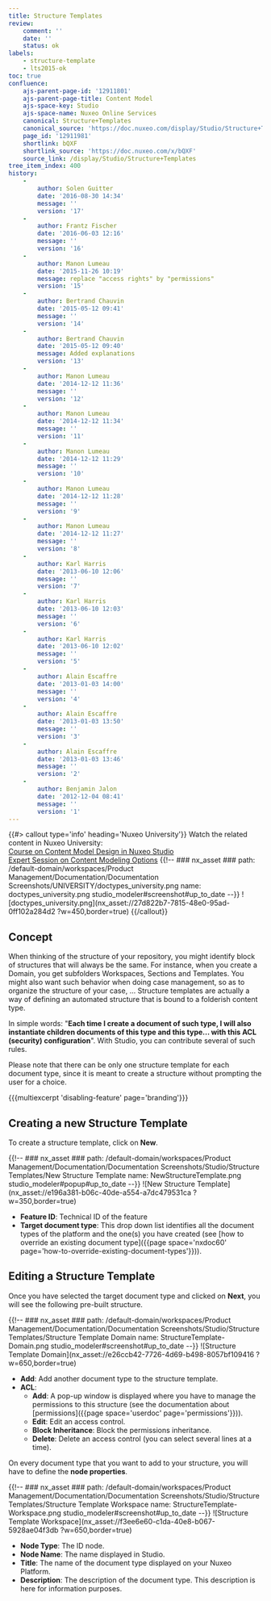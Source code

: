 ```yaml
---
title: Structure Templates
review:
    comment: ''
    date: ''
    status: ok
labels:
    - structure-template
    - lts2015-ok
toc: true
confluence:
    ajs-parent-page-id: '12911801'
    ajs-parent-page-title: Content Model
    ajs-space-key: Studio
    ajs-space-name: Nuxeo Online Services
    canonical: Structure+Templates
    canonical_source: 'https://doc.nuxeo.com/display/Studio/Structure+Templates'
    page_id: '12911981'
    shortlink: bQXF
    shortlink_source: 'https://doc.nuxeo.com/x/bQXF'
    source_link: /display/Studio/Structure+Templates
tree_item_index: 400
history:
    -
        author: Solen Guitter
        date: '2016-08-30 14:34'
        message: ''
        version: '17'
    -
        author: Frantz Fischer
        date: '2016-06-03 12:16'
        message: ''
        version: '16'
    -
        author: Manon Lumeau
        date: '2015-11-26 10:19'
        message: replace "access rights" by "permissions"
        version: '15'
    -
        author: Bertrand Chauvin
        date: '2015-05-12 09:41'
        message: ''
        version: '14'
    -
        author: Bertrand Chauvin
        date: '2015-05-12 09:40'
        message: Added explanations
        version: '13'
    -
        author: Manon Lumeau
        date: '2014-12-12 11:36'
        message: ''
        version: '12'
    -
        author: Manon Lumeau
        date: '2014-12-12 11:34'
        message: ''
        version: '11'
    -
        author: Manon Lumeau
        date: '2014-12-12 11:29'
        message: ''
        version: '10'
    -
        author: Manon Lumeau
        date: '2014-12-12 11:28'
        message: ''
        version: '9'
    -
        author: Manon Lumeau
        date: '2014-12-12 11:27'
        message: ''
        version: '8'
    -
        author: Karl Harris
        date: '2013-06-10 12:06'
        message: ''
        version: '7'
    -
        author: Karl Harris
        date: '2013-06-10 12:03'
        message: ''
        version: '6'
    -
        author: Karl Harris
        date: '2013-06-10 12:02'
        message: ''
        version: '5'
    -
        author: Alain Escaffre
        date: '2013-01-03 14:00'
        message: ''
        version: '4'
    -
        author: Alain Escaffre
        date: '2013-01-03 13:50'
        message: ''
        version: '3'
    -
        author: Alain Escaffre
        date: '2013-01-03 13:46'
        message: ''
        version: '2'
    -
        author: Benjamin Jalon
        date: '2012-12-04 08:41'
        message: ''
        version: '1'
---
```


{{#> callout type='info' heading='Nuxeo University'}}
Watch the related content in Nuxeo University:</br>
[Course on Content Model Design in Nuxeo Studio](https://university.hyland.com/courses/e4024)</br>
[Expert Session on Content Modeling Options](https://university.hyland.com/courses/e4025)
{{!--     ### nx_asset ###
    path: /default-domain/workspaces/Product Management/Documentation/Documentation Screenshots/UNIVERSITY/doctypes_university.png
    name: doctypes_university.png
    studio_modeler#screenshot#up_to_date
--}}
![doctypes_university.png](nx_asset://27d822b7-7815-48e0-95ad-0ff102a284d2 ?w=450,border=true)
{{/callout}}

## Concept

When thinking of the structure of your repository, you might identify block of structures that will always be the same. For instance, when you create a Domain, you get subfolders Workspaces, Sections and Templates. You might also want such behavior when doing case management, so as to organize the structure of your case, ... Structure templates are actually a way of defining an automated structure that is bound to a folderish content type.

In simple words: "**Each time I create a document of such type, I will also instantiate children documents of this type and this type... with this ACL (security) configuration**". With Studio, you can contribute several of such rules.

Please note that there can be only one structure template for each document type, since it is meant to create a structure without prompting the user for a choice.

{{{multiexcerpt 'disabling-feature' page='branding'}}}

## Creating a new Structure Template

To create a structure template, click on **New**.

{{!--     ### nx_asset ###
    path: /default-domain/workspaces/Product Management/Documentation/Documentation Screenshots/Studio/Structure Templates/New Structure Template
    name: NewStructureTemplate.png
    studio_modeler#popup#up_to_date
--}}
![New Structure Template](nx_asset://e196a381-b06c-40de-a554-a7dc479531ca ?w=350,border=true)

* **Feature ID**: Technical ID of the feature
* **Target document type**: This drop down list identifies all the document types of the platform and the one(s) you have created (see [how to override an existing document type]({{page space='nxdoc60' page='how-to-override-existing-document-types'}})).

## Editing a Structure Template

Once you have selected the target document type and clicked on **Next**, you will see the following pre-built structure.

{{!--     ### nx_asset ###
    path: /default-domain/workspaces/Product Management/Documentation/Documentation Screenshots/Studio/Structure Templates/Structure Template Domain
    name: StructureTemplate-Domain.png
    studio_modeler#screenshot#up_to_date
--}}
![Structure Template Domain](nx_asset://e26ccb42-7726-4d69-b498-8057bf109416 ?w=650,border=true)

- **Add**: Add another document type to the structure template.
- **ACL**:
    - **Add**: A pop-up window is displayed where you have to manage the permissions to this structure (see the documentation about [permissions]({{page space='userdoc' page='permissions'}})).
    - **Edit**: Edit an access control.
    - **Block Inheritance**: Block the permissions inheritance.
    - **Delete**: Delete an access control (you can select several lines at a time).

On every document type that you want to add to your structure, you will have to define the **node properties**.

{{!--     ### nx_asset ###
    path: /default-domain/workspaces/Product Management/Documentation/Documentation Screenshots/Studio/Structure Templates/Structure Template Workspace
    name: StructureTemplate-Workspace.png
    studio_modeler#screenshot#up_to_date
--}}
![Structure Template Workspace](nx_asset://f3ee6e60-c1da-40e8-b067-5928ae04f3db ?w=650,border=true)

- **Node Type**: The ID node.
- **Node Name**: The name displayed in Studio.
- **Title**: The name of the document type displayed on your Nuxeo Platform.
- **Description**: The description of the document type. This description is here for information purposes.
